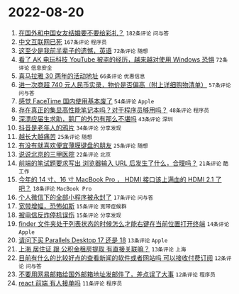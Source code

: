 # 2022-08-20

1. [在国外和中国女友结婚要不要给彩礼？](https://www.v2ex.com/t/874131) `182条评论` `问与答`
1. [中文互联网已死](https://www.v2ex.com/t/874223) `167条评论` `程序员`
1. [这至少是我前半辈子的遗憾，英语](https://www.v2ex.com/t/874173) `72条评论` `随想`
1. [看了 AK 电玩科技 YouTube 被盗的经历，越来越对使用 Windows 恐惧](https://www.v2ex.com/t/874221) `72条评论` `信息安全`
1. [喜马拉雅 30 两年的活动地址](https://www.v2ex.com/t/874139) `66条评论` `优惠信息`
1. [进一次商超 740 元人民币实录，物价是否偏高（附上详细购物清单）](https://www.v2ex.com/t/874170) `57条评论` `问与答`
1. [感觉 FaceTime 国内使用基本废了](https://www.v2ex.com/t/874138) `54条评论` `Apple`
1. [存在真正的集显高性能笔记本吗？对于程序员够用吗？](https://www.v2ex.com/t/874177) `48条评论` `程序员`
1. [深漂应届生求助，鹅厂的外包有那么不堪吗](https://www.v2ex.com/t/874143) `43条评论` `深圳`
1. [抖音是老年人的鸦片](https://www.v2ex.com/t/874232) `34条评论` `分享发现`
1. [越长大越痛苦](https://www.v2ex.com/t/874245) `25条评论` `随想`
1. [有没有就喜欢便宜薄膜键盘的朋友](https://www.v2ex.com/t/874190) `25条评论` `随想`
1. [说说北京的三甲医院](https://www.v2ex.com/t/874233) `22条评论` `北京`
1. [前端的笔试题要求写出 浏览器输入 URL 后发生了什么，合理吗？](https://www.v2ex.com/t/874205) `21条评论` `酷工作`
1. [今年的 14 寸、16 寸 MacBook Pro ， HDMI 接口该上满血的 HDMI 2.1 了吧？](https://www.v2ex.com/t/874263) `18条评论` `MacBook Pro`
1. [个人微信下的全部小程序被永封了](https://www.v2ex.com/t/874209) `17条评论` `问与答`
1. [宽带增幅，恐怖如斯](https://www.v2ex.com/t/874249) `15条评论` `宽带症候群`
1. [被电信反炸停机误伤](https://www.v2ex.com/t/874193) `15条评论` `分享发现`
1. [finder 文件夹处于列表状态的时候怎么才能右键在当前位置打开终端](https://www.v2ex.com/t/874140) `14条评论` `Apple`
1. [请问下买 Parallels Desktop 17 还是 18](https://www.v2ex.com/t/874208) `13条评论` `Apple`
1. [上海 居住证 跟 公积金租房提取 有直接关联嘛？](https://www.v2ex.com/t/874127) `13条评论` `上海`
1. [目前有什么的比较好点的查看新闻的软件或者网站吗 可以接收付费订阅](https://www.v2ex.com/t/874207) `12条评论` `问与答`
1. [不要用网易邮箱给国外邮箱地址发邮件了，差点误了大事](https://www.v2ex.com/t/874171) `12条评论` `程序员`
1. [react 前端 有人接单吗](https://www.v2ex.com/t/874255) `11条评论` `程序员`
